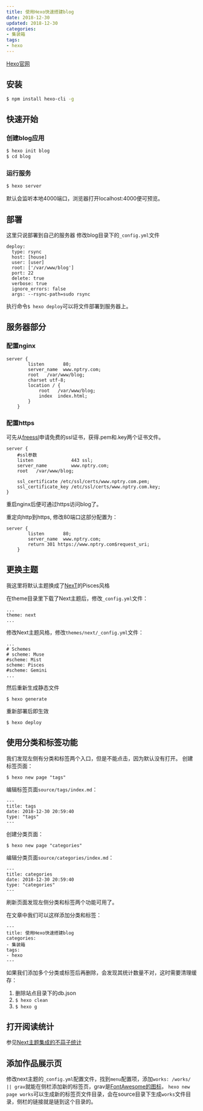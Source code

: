 ```yaml
---
title: 使用Hexo快速搭建blog
date: 2018-12-30
updated: 2018-12-30
categories:
- 集装箱
tags:
- hexo
---
```

[Hexo官网](https://hexo.io/)

## 安装
``` bash
$ npm install hexo-cli -g
```

## 快速开始

### 创建blog应用

``` bash
$ hexo init blog
$ cd blog
```

### 运行服务

``` bash
$ hexo server
```
默认会监听本地4000端口，浏览器打开localhost:4000便可预览。

## 部署
这里只说部署到自己的服务器
修改blog目录下的`_config.yml`文件
```
deploy:
  type: rsync
  host: [house]
  user: [user]
  root: ['/var/www/blog']
  port: 22
  delete: true
  verbose: true
  ignore_errors: false
  args: --rsync-path=sudo rsync
```

执行命令`$ hexo deploy`可以将文件部署到服务器上。

## 服务器部分

### 配置nginx
```
server {
        listen       80;
        server_name  www.nptry.com;
        root   /var/www/blog;
        charset utf-8;
        location / {
            root   /var/www/blog;
            index  index.html;
        }
    }
```

### 配置https
可先从[freessl](https://freessl.cn/)申请免费的ssl证书，获得.pem和.key两个证书文件。
```
server {
    #ssl参数
    listen              443 ssl;
    server_name         www.nptry.com;
    root   /var/www/blog;

    ssl_certificate /etc/ssl/certs/www.nptry.com.pem;
    ssl_certificate_key /etc/ssl/certs/www.nptry.com.key;
}
```
重启nginx后便可通过https访问blog了。

重定向http到https, 修改80端口这部分配置为：
```
server {
        listen       80;
        server_name  www.nptry.com;
        return 301 https://www.nptry.com$request_uri;
    }
```

## 更换主题
我这里将默认主题换成了[NexT](https://github.com/iissnan/hexo-theme-next)的Pisces风格

在theme目录里下载了Next主题后，修改`_config.yml`文件：
```
...
theme: next
...
```
修改Next主题风格，修改`themes/next/_config.yml`文件：
```
...
# Schemes
# scheme: Muse
#scheme: Mist
scheme: Pisces
#scheme: Gemini
...
```
然后重新生成静态文件
```
$ hexo generate
```
重新部署后即生效
```
$ hexo deploy
```

## 使用分类和标签功能
我们发现左侧有分类和标签两个入口，但是不能点击，因为默认没有打开。
创建标签页面：
```
$ hexo new page "tags"
```
编辑标签页面`source/tags/index.md`：
```
---
title: tags
date: 2018-12-30 20:59:40
type: "tags"
---
```

创建分类页面：
```
$ hexo new page "categories"
```
编辑分类页面`source/categories/index.md`：
```
---
title: categories
date: 2018-12-30 20:59:40
type: "categories"
---
```

刷新页面发现左侧分类和标签两个功能可用了。

在文章中我们可以这样添加分类和标签：
```
---
title: 使用Hexo快速搭建blog
categories:
- 集装箱
tags:
- hexo
---
```

如果我们添加多个分类或标签后再删除，会发现其统计数量不对，这时需要清理缓存：
1. 删除站点目录下的db.json
2. `$ hexo clean`
3. `$ hexo g`

## 打开阅读统计
参见[Next主题集成的不蒜子统计](https://theme-next.iissnan.com/third-party-services.html#analytics-busuanzi)

## 添加作品展示页
修改next主题的`_config.yml`配置文件，找到`menu`配置项，添加`works: /works/ || grav`就能在侧栏添加新的标签页，grav是[FontAwesome的图标](https://fontawesome.com/v4.7.0/icons/)，
`hexo new page works`可以生成新的标签页文件目录，会在source目录下生成`works`文件目录，侧栏的链接就是链到这个目录的。





